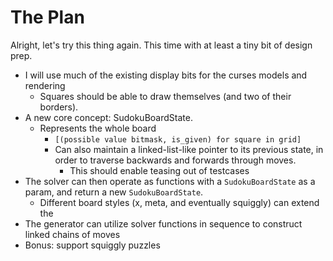 
# The Plan

Alright, let's try this thing again. This time with at least a tiny bit of design prep.

* I will use much of the existing display bits for the curses models and rendering
  * Squares should be able to draw themselves (and two of their borders).
* A new core concept: SudokuBoardState.
    * Represents the whole board
        * `[(possible value bitmask, is_given) for square in grid]`
        * Can also maintain a linked-list-like pointer to its previous state,
          in order to traverse backwards and forwards through moves.
            * This should enable teasing out of testcases
* The solver can then operate as functions with a `SudokuBoardState` as a param, and return a new `SudokuBoardState`.
    * Different board styles (x, meta, and eventually squiggly) can extend the
* The generator can utilize solver functions in sequence to construct linked chains of moves
* Bonus: support squiggly puzzles
